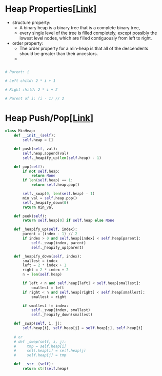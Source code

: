 # Heap Properties[[Link](https://neetcode.io/courses/dsa-for-beginners/23)]

- structure property:
    - A binary heap is a binary tree that is a complete binary tree, 
    - every single level of the tree is filled completely, except possibly the lowest level nodes, which are filled contiguously from left to right.
- order property:
    - The order property for a min-heap is that all of the descendents should be greater than their ancestors.
    - 
```python

# Parent: i

# Left child: 2 * i + 1

# Right child: 2 * i + 2

# Parent of i: (i - 1) // 2
```

# Heap Push/Pop[[Link]()]

```python
class MinHeap:
    def __init__(self):
        self.heap = []

    def push(self, val):
        self.heap.append(val)
        self._heapify_up(len(self.heap) - 1)

    def pop(self):
        if not self.heap:
            return None
        if len(self.heap) == 1:
            return self.heap.pop()

        self._swap(0, len(self.heap) - 1)
        min_val = self.heap.pop()
        self._heapify_down(0)
        return min_val

    def peek(self):
        return self.heap[0] if self.heap else None

    def _heapify_up(self, index):
        parent = (index - 1) // 2
        if index > 0 and self.heap[index] < self.heap[parent]:
            self._swap(index, parent)
            self._heapify_up(parent)

    def _heapify_down(self, index):
        smallest = index
        left = 2 * index + 1
        right = 2 * index + 2
        n = len(self.heap)

        if left < n and self.heap[left] < self.heap[smallest]:
            smallest = left
        if right < n and self.heap[right] < self.heap[smallest]:
            smallest = right

        if smallest != index:
            self._swap(index, smallest)
            self._heapify_down(smallest)

    def _swap(self, i, j):
        self.heap[i], self.heap[j] = self.heap[j], self.heap[i]
    
    # or
    # def _swap(self, i, j):
    #     tmp = self.heap[i]
    #     self.heap[i] = self.heap[j]
    #     self.heap[j] = tmp

    def __str__(self):
        return str(self.heap)
```